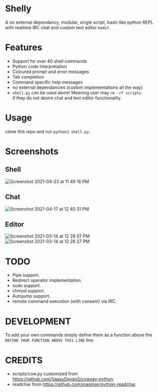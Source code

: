 # Shelly
A no external dependancy, modular, single script, bash-like python REPL with realtime IRC chat and custom text editor `kedit`.

# Features
- Support for over 40 shell commands
- Python code interpretation
- Coloured prompt and error messages
- Tab completion
- Command specific help messages
- no external dependancies (custom implementations all the way)
- `shell.py` can be used alone! Meaning user may `rm -rf scripts`   
  if they do not desire chat and text editor functionality.

# Usage 
clone this repo and run `python3 shell.py`.

# Screenshots  

## Shell
![Screenshot 2021-04-23 at 11 49 16 PM](https://user-images.githubusercontent.com/59250093/116916069-771f8f80-ac6a-11eb-99db-32e94ee4c570.png)

## Chat
![Screenshot 2021-04-17 at 12 40 31 PM](https://user-images.githubusercontent.com/59250093/116916043-6cfd9100-ac6a-11eb-97ca-0a358c98f602.png)

## Editor
![Screenshot 2021-03-14 at 12 28 07 PM](https://user-images.githubusercontent.com/59250093/111060136-bd553f80-84c0-11eb-902f-5f4986d4f018.png)
![Screenshot 2021-03-14 at 12 28 27 PM](https://user-images.githubusercontent.com/59250093/111060146-c9410180-84c0-11eb-9fe3-8b10aeb4da98.png)

# TODO
- Pipe support.
- Redirect operator implementation. 
- sudo support. 
- chmod support. 
- Autojump support. 
- remote command execution (with consent) via IRC.  

# DEVELOPMENT
To add your own commands simply define them as a function above the `DEFINE YOUR FUNCTION ABOVE THIS LINE` line.

# CREDITS
- scripts/cow.py customized from https://github.com/VaasuDevanS/cowsay-python.
- readchar from https://github.com/magmax/python-readchar.


